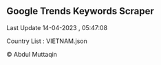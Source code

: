 

## Google Trends Keywords Scraper 
 
Last Update 14-04-2023 , 05:47:08

Country List :
VIETNAM.json



© Abdul Muttaqin 
